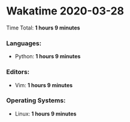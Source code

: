 # Wakatime 2020-03-28

Time Total: **1 hours 9 minutes**

### Languages:
- Python: **1 hours 9 minutes** 

### Editors:
- Vim: **1 hours 9 minutes** 

### Operating Systems:
- Linux: **1 hours 9 minutes** 


